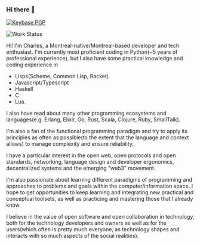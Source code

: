 ### Hi there 👋
<a href="https://keybase.io/drpyser#show-public"><img alt="Keybase PGP" src="https://img.shields.io/keybase/pgp/drpyser?link=https%3A%2F%2Fkeybase.io%2Fdrpyser%23show-public"></a>

<object name="www.charleslanglois.dev" data="https://img.shields.io/website?down_message=Down%20and%20low%20%3A%28&up_message=Up%20and%20Running%21&url=https%3A%2F%2Fwww.charleslanglois.dev&link=https%3A%2F%2Fwww.charleslanglois.dev"></object>

![Work Status](https://img.shields.io/badge/WorkStatus-Employed-green)

Hi! I'm Charles, a Montreal-native/Montreal-based developer and tech enthusiast.
I'm currently most proficient coding in Python(~5 years of professional experience), but I also have some practical knowledge and coding experience in 
* Lisps(Scheme, Common Lisp, Racket)
* Javascript/Typescript
* Haskell
* C
* Lua.

I also have read about many other programming ecosystems and languages(e.g. Erlang, Elixir, Go, Rust, Scala, Clojure, Ruby, SmallTalk).

I'm also a fan of the functional programming paradigm and try to apply its principles as often as possible(to the extent that the language and context allows) to manage complexity and ensure reliability.

I have a particular interest in the open web, open protocols and open standards, networking, language design and developer ergonomics, decentralized systems and the emerging "web3" movement.

I'm also passionate about learning different paradigms of programming and approaches to problems and goals within the computer/information space.
I hope to get opportunities to keep learning and integrating new practical and conceptual toolsets, as well as practicing and mastering those that I already know.

I believe in the value of open software and open collaboration in technology, both for the technology developers and owners as well as for the users(which often is pretty much everyone, as technology shapes and interacts with so much aspects of the social realities).

<!--
**DrPyser/DrPyser** is a ✨ _special_ ✨ repository because its `README.md` (this file) appears on your GitHub profile.

Here are some ideas to get you started:

- 🔭 I’m currently working on ...
- 🌱 I’m currently learning ...
- 👯 I’m looking to collaborate on ...
- 🤔 I’m looking for help with ...
- 💬 Ask me about ...
- 📫 How to reach me: ...
- 😄 Pronouns: ...
- ⚡ Fun fact: ...
-->
